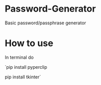 # Password-Generator
Basic password/passphrase generator 


# How to use
In terminal do  

`pip install pyperclip  

pip install tkinter`
